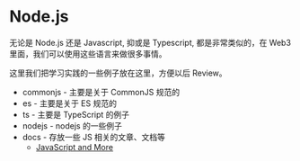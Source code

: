 # Node.js

无论是 Node.js 还是 Javascript, 抑或是 Typescript, 都是非常类似的，在 Web3 里面，我们可以使用这些语言来做很多事情。

这里我们把学习实践的一些例子放在这里，方便以后 Review。

- commonjs - 主要是关于 CommonJS 规范的
- es - 主要是关于 ES 规范的
- ts - 主要是 TypeScript 的例子
- nodejs - nodejs 的一些例子
- docs - 存放一些 JS 相关的文章、文档等
  - [JavaScript and More](docs/README.md)

